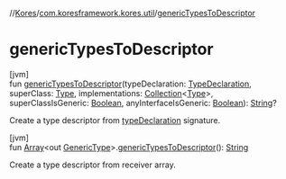 //[Kores](../../index.md)/[com.koresframework.kores.util](index.md)/[genericTypesToDescriptor](generic-types-to-descriptor.md)

# genericTypesToDescriptor

[jvm]\
fun [genericTypesToDescriptor](generic-types-to-descriptor.md)(typeDeclaration: [TypeDeclaration](../com.koresframework.kores.base/-type-declaration/index.md), superClass: [Type](https://docs.oracle.com/javase/8/docs/api/java/lang/reflect/Type.html), implementations: [Collection](https://kotlinlang.org/api/latest/jvm/stdlib/kotlin.collections/-collection/index.html)<[Type](https://docs.oracle.com/javase/8/docs/api/java/lang/reflect/Type.html)>, superClassIsGeneric: [Boolean](https://kotlinlang.org/api/latest/jvm/stdlib/kotlin/-boolean/index.html), anyInterfaceIsGeneric: [Boolean](https://kotlinlang.org/api/latest/jvm/stdlib/kotlin/-boolean/index.html)): [String](https://kotlinlang.org/api/latest/jvm/stdlib/kotlin/-string/index.html)?

Create a type descriptor from [typeDeclaration](generic-types-to-descriptor.md) signature.

[jvm]\
fun [Array](https://kotlinlang.org/api/latest/jvm/stdlib/kotlin/-array/index.html)<out [GenericType](../com.koresframework.kores.type/-generic-type/index.md)>.[genericTypesToDescriptor](generic-types-to-descriptor.md)(): [String](https://kotlinlang.org/api/latest/jvm/stdlib/kotlin/-string/index.html)

Create a type descriptor from receiver array.
